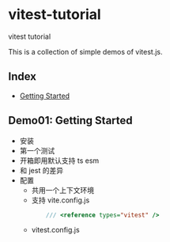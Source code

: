 # vitest-tutorial

vitest tutorial 

This is a collection of simple demos of vitest.js.

## Index 
- [Getting Started](./demo01/README.md)


## Demo01: Getting Started
- 安装
- 第一个测试
- 开箱即用默认支持 ts esm
- 和 jest 的差异
- 配置
  - 共用一个上下文环境
  - 支持 vite.config.js
	```js
		/// <reference types="vitest" />
	```
  - vitest.config.js
